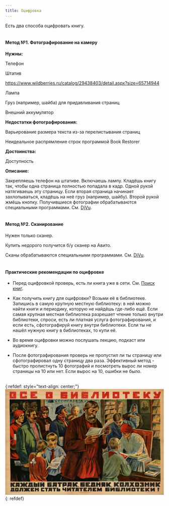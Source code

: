 ```yaml
---
title: Оцифровка
---
```


Есть два способа оцифровать книгу.
<br><br>

#### Метод №1. Фотографирование на камеру

**Нужны:**

Телефон

Штатив

<https://www.wildberries.ru/catalog/29438403/detail.aspx?size=65714944>

Лампа

Груз (например, шайба) для придавливания страниц

Внешний аккумулятор

**Недостатки фотографирования:**

Варьирование размера текста из-за перелистывания страниц

Неидеальное распрямление строк программой Book Restorer

**Достоинства:**

Доступность

**Описание:**

Закрепляешь телефон на штативе. Включаешь лампу. Кладёшь книгу так, чтобы одна страница полностью попадала в кадр. Одной рукой натягиваешь эту страницу. Если вторая страница начинает захлопываться, кладёшь на неё груз (например, шайбу). Второй рукой жмёшь кнопку. Получившиеся фотографии обрабатываются специальными программами. См. [DjVu](/ru/djvu).
<br><br>

#### Метод №2. Сканирование

Нужен только сканер.

Купить недорого получится б/у сканер на Авито.

Сканы обрабатываются специальными программами. См. [DjVu](/ru/djvu).
<br><br>

#### Практические рекомендации по оцифровке

+ Перед оцифровкой проверь, есть ли книга уже в сети. См. [Поиск книг](/ru/book-searching).

+ Как получить книгу для оцифровки? Возьми её в библиотеке. Запишись в самую крупную местную библиотеку: в ней можно найти книги и периодику, которую не найдёшь где-либо ещё. Если самая крупная местная библиотека разрешает чтение только внутри библиотеки, спроси, есть ли платная услуга фотографирования, и если есть, сфотографируй книгу внутри библиотеки. Если ты не нашёл нужную книгу в библиотеках, то купи её.

+ Во время оцифровки можно послушать лекцию, подкаст или аудиокнигу.

+ После фотографирования проверь не пропустил ли ты страницу или сфотографировал одну страницу два раза. Эффективный метод - быстро пролистнуть 10 фотографий и посмотреть вырос ли номер страницы на 10 или нет. Если вырос на 10, ошибки не было.
<br><br>

{:refdef: style="text-align: center;"}
![Library](/images/library.jpg)
{: refdef}